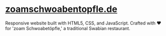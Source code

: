 # [zoamschwoabentopfle.de](https://zoamschwoabentopfle.de/)
 Responsive website built with HTML5, CSS, and JavaScript. Crafted with ❤️ for 'zoam Schwoabetöpfle,' a traditional Swabian restaurant.
